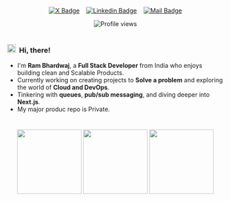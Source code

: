 
<!-- Social Links -->
<div align= center>
  
[![X Badge](https://img.shields.io/badge/-@ram_1010-1ca0f1?style=social&labelColor=red&logo=x&logoColor=black&link=https://x.com/ram_1010)](https://x.com/ram_1010) &nbsp;&nbsp; 
[![Linkedin Badge](https://img.shields.io/badge/@bhardwajram-0e76a8)](https://www.linkedin.com/in/bhardwajram/) &nbsp;&nbsp; 
[![Mail Badge](https://img.shields.io/badge/-rambhardwaj101000@gmail.com-c0392b?style=flat&labelColor=c0392b&logo=gmail&logoColor=pink)](mailto:rambhardwaj101000@gmail.com)

</div>
<!-- Profile View Counter -->
<div align="center">
  <img src="https://komarev.com/ghpvc/?username=rambhardwajj" alt="Profile views" />
</div>

#
### <img src="https://fonts.gstatic.com/s/e/notoemoji/latest/1f44b_1f3fb/512.gif" alt="👋" width="20" height="20">&nbsp; Hi, there!

- I'm **Ram Bhardwaj**, a **Full Stack Developer** from India who enjoys building clean and Scalable Products.
- Currently working on creating projects to **Solve a problem** and exploring the world of **Cloud and DevOps**.
- Tinkering with **queues**, **pub/sub messaging**, and diving deeper into **Next.js**.
- My major produc repo is Private.
  
#
<!-- GitHub Stats -->
<p align="center">
    <img align="center" height="150em" 
         src="https://github-readme-stats.vercel.app/api?username=rambhardwajj&theme=tokyonight&hide_border=false&include_all_commits=true&count_private=false" />
    <img align="center" height="150em" 
         src="https://nirzak-streak-stats.vercel.app/?user=rambhardwajj&theme=tokyonight&hide_border=false" />
    <img align="center" height="150em" 
         src="https://github-readme-stats.vercel.app/api/top-langs/?username=rambhardwajj&theme=tokyonight&hide_border=false&include_all_commits=true&count_private=false&layout=compact" />
</p>
